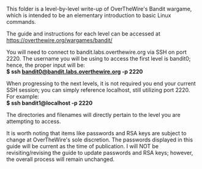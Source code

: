 This folder is a level-by-level write-up of OverTheWire's Bandit wargame, which is intended to be an elementary introduction to basic Linux commands.

The guide and instructions for each level can be accessed at https://overthewire.org/wargames/bandit/

You will need to connect to bandit.labs.overthewire.org via SSH on port 2220. The username you will be using to access the first level is bandit0; hence, the proper input will be:  
**$ ssh bandit0@bandit.labs.overthewire.org -p 2220**

When progressing to the next levels, it is not required you end your current SSH session; you can simply reference localhost, still utilizing port 2220. For example:  
**$ ssh bandit1@localhost -p 2220**

The directories and filenames will directly pertain to the level you are attempting to access.

It is worth noting that items like passwords and RSA keys are subject to change at OverTheWire's sole discretion. The passwords displayed in this guide will be current as the time of publication. I will NOT be revisiting/revising the guide to update passwords and RSA keys; however, the overall process will remain unchanged.

